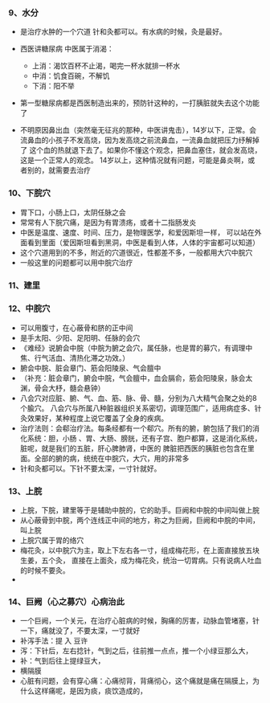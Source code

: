 
### 9、水分
- 是治疗水肿的一个穴道  针和灸都可以。有水病的时候，灸是最好。
- 西医讲糖尿病 中医属于消渴：
    - 上消：渴饮百杯不止渴，喝完一杯水就排一杯水
    - 中消：饥食百碗，不解饥
    - 下消：阳不举
- 第一型糖尿病都是西医制造出来的，预防针这种的，一打胰脏就失去这个功能了

- 不明原因鼻出血（突然毫无征兆的那种，中医讲鬼击），14岁以下，正常。会流鼻血的小孩子不发高烧，因为发高烧之前流鼻血，一流鼻血就把压力纾解掉了
  这个血的热就退下去了。如果你不懂这个观念，把鼻血塞住，就会发高烧，这是一个正常人的观念。
  14岁以上，这种情况就有问题，可能是鼻炎啊，或者别的，就需要去治疗

### 10、下脘穴
 - 胃下口，小肠上口，太阴任脉之会
 - 常常有人下脘穴痛，是因为有胃溃疡，或者十二指肠发炎
 - 中医是温度、速度、时间、压力，是物理医学，和爱因斯坦一样，
 可以站在外面看到里面（爱因斯坦看到黑洞，中医是看到人体，人体的宇宙都可以知道）
 - 这个穴道用到的不多，附近的穴道很近，性都差不多，一般都用大穴中脘穴
 - 一般这里的问题都可以用中脘穴治疗

### 11、建里

### 12、中脘穴
 - 可以用腹寸，在心蔽骨和脐的正中间
 - 是手太阳、少阳、足阳明、任脉的会穴
 - 《难经》说腑会中脘（中脘为腑之会穴，属任脉，也是胃的募穴，有调理中焦、行气活血、清热化滞之功效。）
 - 腑会中脘、脏会章门、筋会阳陵泉、气会膻中
 - （补充：脏会章门，腑会中脘，气会膻中，血会膈俞，筋会阳陵泉，脉会太渊，骨会大杼，髓会悬钟）
 - 八会穴对应脏、腑、气、血、筋、脉、骨、髓，分别为八大精气会聚之处的8个腧穴。
八会穴与所属八种脏器组织关系密切，调理范围广，适用病症多、针灸效果好，某种程度上说它覆盖了全身的疾病。
 - 治疗法则：会郗治疗法。每条经都有一个郗穴。所有的腑，腑包括了我们的消化系统：胆，小肠
、胃、大肠、膀胱，还有子宫、胞户都算，这是消化系统，脏呢，就是我们的五脏，肝心脾肺肾，中医的
脾脏把西医的胰脏也包含在里面。全部的腑的病，统统在中脘穴，大穴，用的非常多
 - 针和灸都可以。下针不要太深，一寸针就好。

### 13、上脘 
 - 上脘，下脘，建里等于是辅助中脘的，它的助手。巨阙和中脘的中间叫做上脘
 - 从心蔽骨到中脘，两个连线正中间的地方，称之为巨阙，巨阙和中脘的中间，叫上脘
 - 上脘穴属于胃的络穴
 - 梅花灸，以中脘穴为主，取上下左右各一寸，组成梅花形，在上面直接放五块生姜，五个灸，
 直接在上面灸，成为梅花灸，统治一切胃病。只有说病人吐血的时候不要灸。
 - 
### 14、巨阙（心之募穴）心病治此
 - 一个巨阙，一个关元，在治疗心脏病的时候，胸痛的厉害，动脉血管堵塞，针一下，痛就没了，不要太深，一寸就好
 - 补泻手法：提  入   豆许
 - 泻：下针后，左右捻针，气到之后，往前推一点点，推一个小绿豆那么大，
 - 补：气到后往上提绿豆大，
 - 横隔膜
 - 心脏有问题，会有穿心痛：心痛彻背，背痛彻心，这个痛就是痛在隔膜上，为什么这样痛呢，是因为痰，痰饮造成的，



